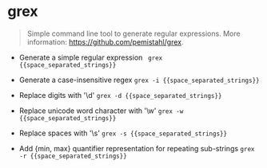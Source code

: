# grex
> Simple command line tool to generate regular expressions.
> More information: <https://github.com/pemistahl/grex>.

- Generate a simple regular expression
` grex {{space_separated_strings}}`

- Generate a case-insensitive regex
`grex -i {{space_separated_strings}}`

- Replace digits with '\d'
`grex -d {{space_separated_strings}}`

- Replace unicode word character with '\w'
`grex -w {{space_separated_strings}}`

- Replace spaces with '\s'
`grex -s {{space_separated_strings}}`

- Add {min, max} quantifier representation for repeating sub-strings
`grex -r {{space_separated_strings}}`
